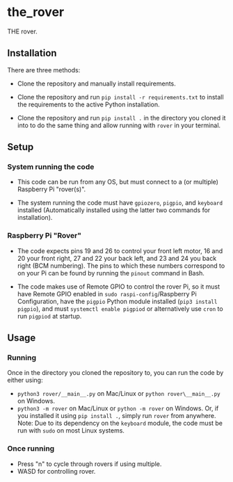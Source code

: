 # the_rover
THE rover.
## Installation
There are three methods:
- Clone the repository and manually install requirements.

- Clone the repository and run `pip install -r requirements.txt` to install the requirements to the active Python installation.

- Clone the repository and run `pip install .` in the directory you cloned it into to do the same thing and allow running with `rover` in your terminal.

## Setup
### System running the code
- This code can be run from any OS, but must connect to a (or multiple) Raspberry Pi "rover(s)".

- The system running the code must have `gpiozero`, `pigpio`, and `keyboard` installed (Automatically installed using the latter two commands for installation).

### Raspberry Pi "Rover"
- The code expects pins 19 and 26 to control your front left motor, 16 and 20 your front right, 27 and 22 your back left, and 23 and 24 you back right (BCM numbering). The pins to which these numbers correspond to on your Pi can be found by running the `pinout` command in Bash.

- The code makes use of Remote GPIO to control the rover Pi, so it must have Remote GPIO enabled in `sudo raspi-config`/Raspberry Pi Configuration, have the `pigpio` Python module installed (`pip3 install pigpio`), and must `systemctl enable pigpiod` or alternatively use `cron` to run `pigpiod` at startup.

## Usage
### Running
Once in the directory you cloned the repository to, you can run the code by either using:
- `python3 rover/__main__.py` on Mac/Linux or `python rover\__main__.py` on Windows.
- `python3 -m rover` on Mac/Linux or `python -m rover` on Windows.
Or, if you installed it using `pip install .`, simply run `rover` from anywhere.
Note: Due to its dependency on the `keyboard` module, the code must be run with `sudo` on most Linux systems.

### Once running
- Press "n" to cycle through rovers if using multiple.
- WASD for controlling rover.
